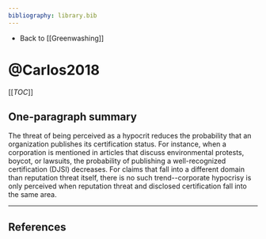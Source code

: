 ```yaml
---
bibliography: library.bib
---
```


* Back to [[Greenwashing]]

# @Carlos2018

[[_TOC_]]

## One-paragraph summary

The threat of being perceived as a hypocrit reduces the probability that an organization publishes its certification status. For instance, when a corporation is mentioned in articles that discuss environmental protests, boycot, or lawsuits, the probability of publishing a well-recognized certification (DJSI) decreases. For claims that fall into a different domain than reputation threat itself, there is no such trend--corporate hypocrisy is only perceived when reputation threat and disclosed certification fall into the same area.

---

## References